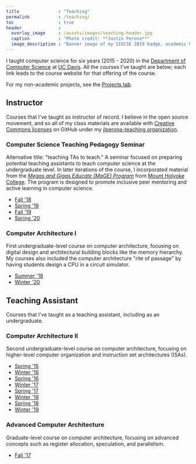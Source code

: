 ```yaml
---
title               : "Teaching"
permalink           : /teaching/
toc                 : true
header              :
  overlay_image     : /assets/images/teaching-header.jpg
  caption           : "Photo credit: **Justin Perona**"
  image_description : "Banner image of my SIGCSE 2019 badge, academic hood, and graduation stole."
---
```


I taught computer science for six years (2015 - 2020) in the [Department of Computer Science](https://cs.ucdavis.edu/) at [UC Davis](https://www.ucdavis.edu/).
All the courses I've taught are below; each link leads to the course website for that offering of the course.

For my non-academic projects, see the [Projects tab](https://perona.dev/projects/).

## Instructor

Courses that I've taught as instructor of record.
I believe in the open source movement, and so all of my class materials are available with [Creative Commons licenses](https://creativecommons.org/licenses/) on GitHub under my [jlperona-teaching organization](https://github.com/jlperona-teaching).

### Computer Science Teaching Pedagogy Seminar

Alternative title: "teaching TAs to teach."
A seminar focused on preparing potential teaching assistants to teach computer science at the undergraduate level.
In later iterations of the course, I incorporated material from the [*Megas and Gigas Educate (MaGE) Program*](https://sites.google.com/a/mtholyoke.edu/mage/) from [Mount Holyoke College](https://www.mtholyoke.edu/).
The program is designed to promote inclusive peer mentoring and active learning in computer science.

  * [Fall '18](https://github.com/jlperona-teaching/ecs390-fall18)
  * [Spring '19](https://github.com/jlperona-teaching/ecs390-spring19)
  * [Fall '19](https://github.com/jlperona-teaching/ecs390-fall19)
  * [Spring '20](https://github.com/jlperona-teaching/ecs390-spring20)

### Computer Architecture I

First undergraduate-level course on computer architecture, focusing on digital design and architectural building blocks like the memory hierarchy.
My courses also included the computer architecture "rite of passage" by having students design a CPU in a circuit simulator.

  * [Summer '18](https://github.com/jlperona-teaching/ecs154a-ssii18)
  * [Winter '20](https://github.com/jlperona-teaching/ecs154a-winter20/)

## Teaching Assistant

Courses that I've taught as a teaching assistant, including as an undergraduate.

### Computer Architecture II

Second undergraduate-level course on computer architecture, focusing on higher-level computer organization and instruction set architectures (ISAs).

  * [Spring '15](http://american.cs.ucdavis.edu/academic/ecs154b.s15/)
  * [Winter '16](http://american.cs.ucdavis.edu/academic/ecs154b.w16/)
  * [Spring '16](http://american.cs.ucdavis.edu/academic/ecs154b.s16/)
  * [Winter '17](http://american.cs.ucdavis.edu/academic/ecs154b.w17/)
  * [Spring '17](http://american.cs.ucdavis.edu/academic/ecs154b.s17/)
  * [Winter '18](https://github.com/jlpteaching/ECS154B/releases/tag/wq18-end)
  * [Spring '18](http://american.cs.ucdavis.edu/academic/ecs154b.s18/)
  * [Winter '19](https://github.com/jlpteaching/ECS154B/releases/tag/wq19)

### Advanced Computer Architecture

Graduate-level course on computer architecture, focusing on advanced concepts such as register allocation, speculation, and parallelism.

  * [Fall '17](https://github.com/jlpteaching/ECS201A)
